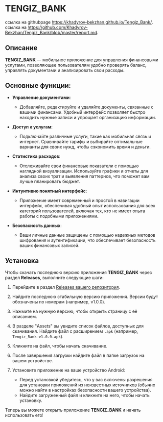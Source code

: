 # TENGIZ_BANK

ссылка на githubpage https://khadyrov-bekzhan.github.io/Tengiz_Bank/.
ссылка на https://github.com/Khadyrov-Bekzhan/Tengiz_Bank/blob/master/report.md.

## Описание
**TENGIZ_BANK** — мобильное приложение для управления финансовыми услугами, позволяющее пользователям удобно проверять баланс, управлять документами и анализировать свои расходы.

## Основные функции:
- **Управление документами**: 
  - Добавляйте, редактируйте и удаляйте документы, связанные с вашими финансами. Удобный интерфейс позволяет быстро находить нужные записи и упрощает организацию информации.

- **Доступ к услугам**: 
  - Подключайте различные услуги, такие как мобильная связь и интернет. Сравнивайте тарифы и выбирайте оптимальные варианты для своих нужд, чтобы сэкономить время и деньги.

- **Статистика расходов**: 
  - Отслеживайте свои финансовые показатели с помощью наглядной визуализации. Используйте графики и отчеты для анализа своих трат и выявления паттернов, что поможет вам лучше планировать бюджет.

- **Интуитивно понятный интерфейс**: 
  - Приложение имеет современный и простой в навигации интерфейс, обеспечивая удобный опыт использования для всех категорий пользователей, включая тех, кто не имеет опыта работы с подобными приложениями.

- **Безопасность данных**: 
  - Ваши личные данные защищены с помощью надежных методов шифрования и аутентификации, что обеспечивает безопасность ваших финансовых записей.


## Установка
Чтобы скачать последнюю версию приложения **TENGIZ_BANK** через раздел **Releases**, выполните следующие шаги:

1. Перейдите в раздел [Releases вашего репозитория](https://github.com/Khadyrov-Bekzhan/Tengiz_Bank/releases).

2. Найдите последнюю стабильную версию приложения. Версии будут обозначены по номерам (например, v1.0.0).

3. Нажмите на нужную версию, чтобы открыть страницу с её описанием.

4. В разделе "Assets" вы увидите список файлов, доступных для скачивания. Найдите файл с расширением `.apk` (например, `Tengiz_Bank-v1.0.0.apk`).

5. Кликните на файл, чтобы начать скачивание.

6. После завершения загрузки найдите файл в папке загрузок на вашем устройстве.

7. Установите приложение на ваше устройство Android:
   - Перед установкой убедитесь, что у вас включены разрешения для установки приложений из неизвестных источников (обычно можно найти в настройках безопасности вашего устройства).
   - Найдите загруженный файл и кликните на него, чтобы начать установку.

Теперь вы можете открыть приложение **TENGIZ_BANK** и начать использовать его!
